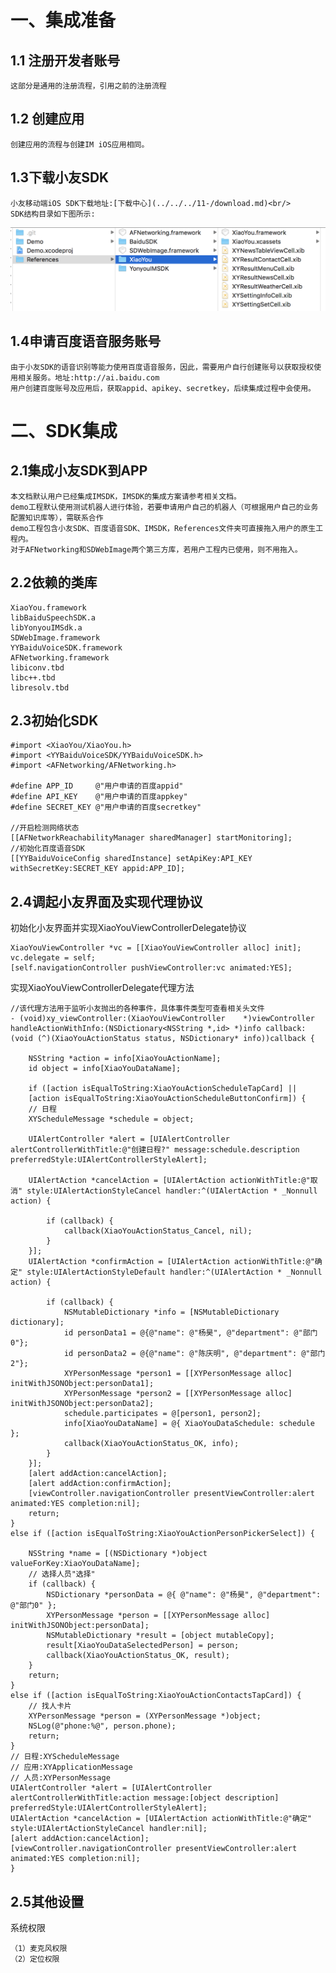 # 一、集成准备
## 1.1 注册开发者账号
	这部分是通用的注册流程，引用之前的注册流程
## 1.2 创建应用
	创建应用的流程与创建IM iOS应用相同。
## 1.3下载小友SDK
	小友移动端iOS SDK下载地址:[下载中心](../../../11-/download.md)<br/>
	SDK结构目录如下图所示:
![图片](demo目录结构-IM版.png)
## 1.4申请百度语音服务账号
	由于小友SDK的语音识别等能力使用百度语音服务，因此，需要用户自行创建账号以获取授权使用相关服务。地址:http://ai.baidu.com
	用户创建百度账号及应用后，获取appid、apikey、secretkey，后续集成过程中会使用。
# 二、SDK集成
## 2.1集成小友SDK到APP
	本文档默认用户已经集成IMSDK，IMSDK的集成方案请参考相关文档。
	demo工程默认使用测试机器人进行体验，若要申请用户自己的机器人（可根据用户自己的业务配置知识库等），需联系合作
	demo工程包含小友SDK、百度语音SDK、IMSDK，References文件夹可直接拖入用户的原生工程内。
	对于AFNetworking和SDWebImage两个第三方库，若用户工程内已使用，则不用拖入。
## 2.2依赖的类库
	XiaoYou.framework
	libBaiduSpeechSDK.a
	libYonyouIMSdk.a
	SDWebImage.framework
	YYBaiduVoiceSDK.framework
	AFNetworking.framework
	libiconv.tbd
	libc++.tbd
	libresolv.tbd
## 2.3初始化SDK
	#import <XiaoYou/XiaoYou.h>
	#import <YYBaiduVoiceSDK/YYBaiduVoiceSDK.h>
	#import <AFNetworking/AFNetworking.h>
	
	#define APP_ID     @"用户申请的百度appid"
	#define API_KEY    @"用户申请的百度appkey"
	#define SECRET_KEY @"用户申请的百度secretkey"
	
	//开启检测网络状态
    [[AFNetworkReachabilityManager sharedManager] startMonitoring];
    //初始化百度语音SDK
    [[YYBaiduVoiceConfig sharedInstance] setApiKey:API_KEY withSecretKey:SECRET_KEY appid:APP_ID];
## 2.4调起小友界面及实现代理协议
初始化小友界面并实现XiaoYouViewControllerDelegate协议
	
	XiaoYouViewController *vc = [[XiaoYouViewController alloc] init];
	vc.delegate = self;
	[self.navigationController pushViewController:vc animated:YES];

实现XiaoYouViewControllerDelegate代理方法

	//该代理方法用于监听小友抛出的各种事件，具体事件类型可查看相关头文件
	- (void)xy_viewController:(XiaoYouViewController 	*)viewController handleActionWithInfo:(NSDictionary<NSString *,id> *)info callback:(void (^)(XiaoYouActionStatus status, NSDictionary* info))callback {
    
    	NSString *action = info[XiaoYouActionName];
    	id object = info[XiaoYouDataName];
    
    	if ([action isEqualToString:XiaoYouActionScheduleTapCard] ||
        [action isEqualToString:XiaoYouActionScheduleButtonConfirm]) {
        // 日程
        XYScheduleMessage *schedule = object;
        
        UIAlertController *alert = [UIAlertController alertControllerWithTitle:@"创建日程?" message:schedule.description preferredStyle:UIAlertControllerStyleAlert];
        
        UIAlertAction *cancelAction = [UIAlertAction actionWithTitle:@"取消" style:UIAlertActionStyleCancel handler:^(UIAlertAction * _Nonnull action) {
            
            if (callback) {
                callback(XiaoYouActionStatus_Cancel, nil);
            }
        }];
        UIAlertAction *confirmAction = [UIAlertAction actionWithTitle:@"确定" style:UIAlertActionStyleDefault handler:^(UIAlertAction * _Nonnull action) {
            
            if (callback) {
                NSMutableDictionary *info = [NSMutableDictionary dictionary];
                id personData1 = @{@"name": @"杨昊", @"department": @"部门0"};
                id personData2 = @{@"name": @"陈庆明", @"department": @"部门2"};
                XYPersonMessage *person1 = [[XYPersonMessage alloc] initWithJSONObject:personData1];
                XYPersonMessage *person2 = [[XYPersonMessage alloc] initWithJSONObject:personData2];
                schedule.participates = @[person1, person2];
                info[XiaoYouDataName] = @{ XiaoYouDataSchedule: schedule };
                callback(XiaoYouActionStatus_OK, info);
            }
        }];
        [alert addAction:cancelAction];
        [alert addAction:confirmAction];
        [viewController.navigationController presentViewController:alert animated:YES completion:nil];
        return;
    }
    else if ([action isEqualToString:XiaoYouActionPersonPickerSelect]) {
        
        NSString *name = [(NSDictionary *)object valueForKey:XiaoYouDataName];
        // 选择人员"选择"
        if (callback) {
            NSDictionary *personData = @{ @"name": @"杨昊", @"department": @"部门0" };
            XYPersonMessage *person = [[XYPersonMessage alloc] initWithJSONObject:personData];
            NSMutableDictionary *result = [object mutableCopy];
            result[XiaoYouDataSelectedPerson] = person;
            callback(XiaoYouActionStatus_OK, result);
        }
        return;
    }
    else if ([action isEqualToString:XiaoYouActionContactsTapCard]) {
        // 找人卡片
        XYPersonMessage *person = (XYPersonMessage *)object;
        NSLog(@"phone:%@", person.phone);
        return;
    }
    // 日程:XYScheduleMessage
    // 应用:XYApplicationMessage
    // 人员:XYPersonMessage
    UIAlertController *alert = [UIAlertController alertControllerWithTitle:action message:[object description] preferredStyle:UIAlertControllerStyleAlert];
    UIAlertAction *cancelAction = [UIAlertAction actionWithTitle:@"确定" style:UIAlertActionStyleCancel handler:nil];
    [alert addAction:cancelAction];
    [viewController.navigationController presentViewController:alert animated:YES completion:nil];
	}
## 2.5其他设置
系统权限

	（1）麦克风权限
	（2）定位权限

